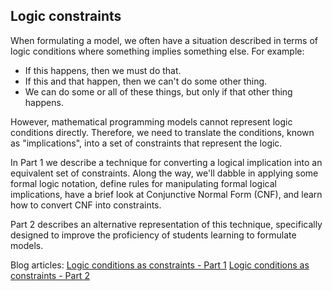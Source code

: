 ## Logic constraints
When formulating a model, we often have a situation described in terms of logic conditions where something implies something else. For example:
- If this happens, then we must do that.
- If this and that happen, then we can't do some other thing.
- We can do some or all of these things, but only if that other thing happens.

However, mathematical programming models cannot represent logic conditions directly. Therefore, we need to translate the conditions, known as "implications", into a set of constraints that represent the logic.

In Part 1 we describe a technique for converting a logical implication into an equivalent set of constraints. Along the way, we'll dabble in applying some formal logic notation, define rules for manipulating formal logical implications, have a brief look at Conjunctive Normal Form (CNF), and learn how to convert CNF into constraints.

Part 2 describes an alternative representation of this technique, specifically designed to improve the proficiency of students learning to formulate models.

Blog articles:
[Logic conditions as constraints - Part 1](https://www.solvermax.com/blog/logic-conditions-as-constraints-part-1)
[Logic conditions as constraints - Part 2](https://www.solvermax.com/blog/logic-conditions-as-constraints-part-2)
